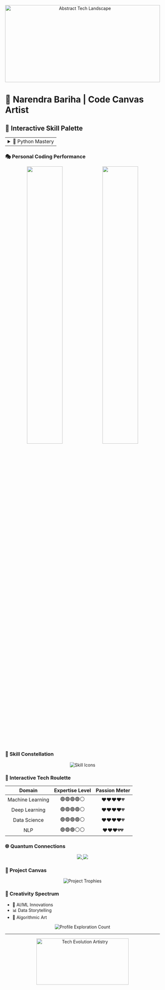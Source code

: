 <div align="center">
  <img src="https://media.giphy.com/media/배경/unsplash/abstract-technology-background_1.gif" width="100%" height="250" alt="Abstract Tech Landscape">
</div>

# 🎨 Narendra Bariha | Code Canvas Artist

## 🌈 Interactive Skill Palette

<table>
  <tr>
    <td>
      <details>
        <summary>🐍 Python Mastery</summary>
        
        ```python
        class DataExplorer:
            def __init__(self):
                self.creativity = "Infinite"
                self.curiosity = "Boundless"
            
            def transform(self, data):
                return insights.generate(data)
        ```
      </details>
    </td>
    <td>
      <details>
        <summary>🤖 AI Playground</summary>
        
        ```python
        def ai_magic(challenge):
            return (
                machine_learning.solve(challenge) +
                deep_learning.enhance() +
                nlp.understand()
            )
        ```
      </details>
    </td>
  </tr>
</table>

### 🎭 Personal Coding Performance

<div align="center">
  <img src="https://github-readme-stats.vercel.app/api?username=narendrabariha&theme=dracula&show_icons=true&include_all_commits=true" width="48%" />
  <img src="https://github-readme-streak-stats.herokuapp.com/?user=narendrabariha&theme=dracula" width="48%" />
</div>

### 🌟 Skill Constellation

<div align="center">
  <img src="https://skillicons.dev/icons?i=python,tensorflow,pytorch,mysql,git,docker,tableau,powerapps" alt="Skill Icons" />
</div>

### 🎲 Interactive Tech Roulette

| Domain | Expertise Level | Passion Meter |
|:---:|:---:|:---:|
| Machine Learning | 🟢🟢🟢🟢⚪ | ❤️❤️❤️❤️💔 |
| Deep Learning | 🟢🟢🟢🟢⚪ | ❤️❤️❤️❤️💔 |
| Data Science | 🟢🟢🟢🟢⚪ | ❤️❤️❤️❤️💔 |
| NLP | 🟢🟢🟢⚪⚪ | ❤️❤️❤️💔💔 |

### 🌐 Quantum Connections

<div align="center">
  <a href="https://www.linkedin.com/in/narendra-bariha/">
    <img src="https://img.shields.io/badge/LinkedIn-Professional%20Orbit-blue?style=for-the-badge&logo=linkedin" />
  </a>
  <a href="mailto:narendrabarihan@gmail.com">
    <img src="https://img.shields.io/badge/Email-Digital%20Postcard-red?style=for-the-badge&logo=gmail" />
  </a>
</div>

### 🎨 Project Canvas

<div align="center">
  <img src="https://github-profile-trophy.vercel.app/?username=narendrabariha&theme=darkhub&no-frame=true&row=1&column=7" alt="Project Trophies" />
</div>

### 🌈 Creativity Spectrum

- 🤖 AI/ML Innovations
- 📊 Data Storytelling
- 🧠 Algorithmic Art

<div align="center">
  <img src="https://komarev.com/ghpvc/?username=narendrabariha&color=blueviolet&style=plastic" alt="Profile Exploration Count" />
</div>

---

<div align="center">
  <img src="https://media.giphy.com/media/abstract-technology-evolution/giphy.gif" width="300" height="150" alt="Tech Evolution Artistry">
</div>
